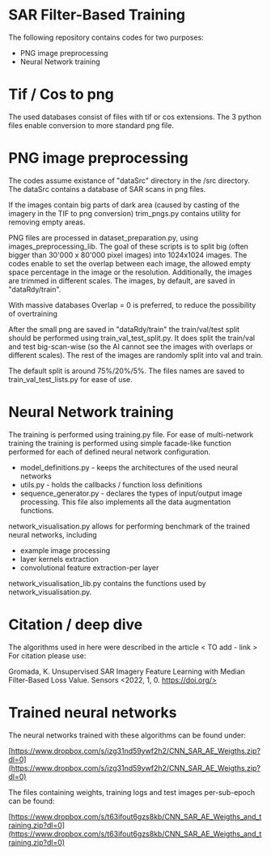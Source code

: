 # SAR Filter-Based Training

The following repository contains codes for two purposes:
- PNG image preprocessing
- Neural Network training

# Tif / Cos to png
The used databases consist of files with tif or cos extensions. The 3 python files enable conversion to more standard png file.

# PNG image preprocessing
The codes assume existance of "dataSrc" directory in the /src directory.
The dataSrc contains a database of SAR scans in png files.

If the images contain big parts of dark area (caused by casting of the imagery in the TIF to png conversion) 
trim_pngs.py contains utility for removing empty areas.

PNG files are processed in dataset_preparation.py, using images_preprocessing_lib. The goal of these scripts is
to split big (often bigger than 30'000 x 80'000 pixel images) into 1024x1024 images. The codes enable to set the overlap
between each image, the allowed empty space percentage in the image or the resolution. Additionally, the images are 
trimmed in different scales. The images, by default, are saved in "dataRdy/train".

With massive databases Overlap = 0 is preferred, to reduce the possibility of overtraining


After the small png are saved in "dataRdy/train" the train/val/test split should be performed using 
train_val_test_split.py. It does split the train/val and test big-scan-wise (so the AI cannot see the images with 
overlaps or different scales). The rest of the images are randomly split into val and train.

The default split is around 75%/20%/5%. The files names are saved to train_val_test_lists.py for ease of use. 

# Neural Network training

The training is performed using training.py file. For ease of multi-network training the training is performed using 
simple facade-like function performed for each of defined neural network configuration.

- model_definitions.py - keeps the architectures of the used neural networks
- utils.py - holds the callbacks / function loss definitions
- sequence_generator.py - declares the types of input/output image processing. This file also implements all the data 
  augmentation functions.


network_visualisation.py allows for performing benchmark of the trained neural networks, including 
- example image processing
- layer kernels extraction
- convolutional feature extraction-per layer

network_visualisation_lib.py contains the functions used by network_visualisation.py.

# Citation / deep dive

The algorithms used in here were described in the article < TO add - link >
For citation please use: 

Gromada, K. Unsupervised SAR Imagery Feature Learning with Median Filter-Based Loss Value. Sensors <2022, 1, 0. https://doi.org/>

# Trained neural networks

The neural networks trained with these algorithms can be found under: 

[https://www.dropbox.com/s/izg31nd59ywf2h2/CNN_SAR_AE_Weigths.zip?dl=0](https://www.dropbox.com/s/izg31nd59ywf2h2/CNN_SAR_AE_Weigths.zip?dl=0)

The files containing weights, training logs and test images per-sub-epoch can be found:

[https://www.dropbox.com/s/t63ifout6gzs8kb/CNN_SAR_AE_Weigths_and_training.zip?dl=0](https://www.dropbox.com/s/t63ifout6gzs8kb/CNN_SAR_AE_Weigths_and_training.zip?dl=0)






